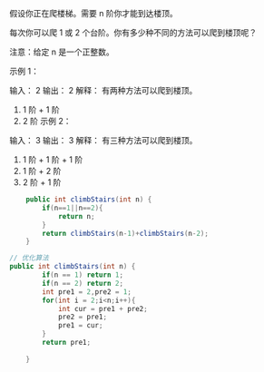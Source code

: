 假设你正在爬楼梯。需要 n 阶你才能到达楼顶。

每次你可以爬 1 或 2 个台阶。你有多少种不同的方法可以爬到楼顶呢？

注意：给定 n 是一个正整数。

示例 1：

输入： 2
输出： 2
解释： 有两种方法可以爬到楼顶。
1.  1 阶 + 1 阶
2.  2 阶
示例 2：

输入： 3
输出： 3
解释： 有三种方法可以爬到楼顶。
1.  1 阶 + 1 阶 + 1 阶
2.  1 阶 + 2 阶
3.  2 阶 + 1 阶

```java
    public int climbStairs(int n) {
        if(n==1||n==2){
            return n;
        }
        return climbStairs(n-1)+climbStairs(n-2);
    }

// 优化算法
public int climbStairs(int n) {
        if(n == 1) return 1;
        if(n == 2) return 2;
        int pre1 = 2,pre2 = 1;
        for(int i = 2;i<n;i++){
            int cur = pre1 + pre2;
            pre2 = pre1;
            pre1 = cur;
        }
        return pre1;
        
    }
    
```